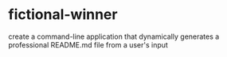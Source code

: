 # fictional-winner
create a command-line application that dynamically generates a professional README.md file from a user's input
